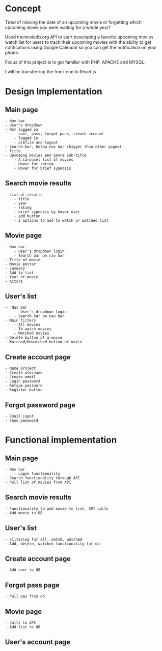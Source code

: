 # Concept
Tired of missing the date of an upcoming movie or forgetting which upcoming
movie you were waiting for a whole year? 

Used themoviedb.org API to start developing a favorite upcoming movies watch
list for users to track their upcoming movies with the ability to get notifications 
using Google Calendar so you can get the notification on your phone.

Focus of this project is to get familiar with PHP, APACHE and MYSQL.

I will be transferring the front-end to React.js

# Design Implementation
## Main page
	- Nav bar
	- User's dropdown
	- Not logged in
		- user, pass, forgot pass, create account
		- logged in
		- profile and logout
	- Search bar, below nav bar (bigger than other pages)
	- Title
	- Upcoming movies and genre sub-title
		- A carousel list of movies
		- Hover for rating
		- Hover for brief sypnosis

## Search movie results
	- List of results
		- title
		- year
		- rating
		- brief sypnosis by hover over
		- add button
		- 2 options to add to watch or watched list

## Movie page
	- Nav bar
		- User's dropdown login
		- Search bar on nav bar
	- Title of movie
	- Movie poster
	- Summary
	- Add to list
	- Year of movie
	- Actors

## User's list
	-  Nav bar
		-  User's dropdown login
		- Search bar on nav bar
	- Main filters
		- All movies 
		- To watch movies
		- Watched movies
	- Delete button of a movie
	- Watched/Unwatched button of movie

## Create account page
	- Name project
	- Create username
	- Create email
	- Login password
	- Retype password
	- Register button

## Forgot password page
	- Email input
	- Show password

# Functional implementation
## Main page
	- Nav bar
		- Login functionality
	- Search functionality through API
	- Pull list of movies from API

## Search movie results
	- Functionality to add movie to list, API calls
	- Add movie to DB

## User's list
	- Filtering for all, watch, watched
	- Add, delete, watched functionality for db

## Create account page
	- Add user to DB

## Forgot pass page
	- Pull pas from db

## Movie page
	- Calls to API
	- Add list to DB

## User's account page
